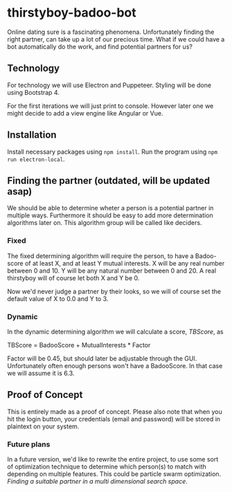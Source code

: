 # thirstyboy-badoo-bot
Online dating sure is a fascinating phenomena. Unfortunately finding the right partner, can take up a lot of our precious time. What if we could have a bot automatically do the work, and find potential partners for us?

## Technology
For technology we will use Electron and Puppeteer. Styling will be done using Bootstrap 4.

For the first iterations we will just print to console. However later one we might decide to add a view engine like Angular or Vue.

## Installation
Install necessary packages using `npm install`. Run the program using `npm run electron-local`.
 
## Finding the partner (outdated, will be updated asap)
We should be able to determine wheter a person is a potential partner in multiple ways. Furthermore it should be easy to add more determination algorithms later on. This algorithm group will be called like deciders.

### Fixed
The fixed determining algorithm will require the person, to have a Badoo-score of at least X, and at least Y mutual interests. X will be any real number between 0 and 10. Y will be any natural number between 0 and 20. A real thirstyboy will of course let both X and Y be 0.

Now we'd never judge a partner by their looks, so we will of course set the default value of X to 0.0 and Y to 3.

### Dynamic
In the dynamic determining algorithm we will calculate a score, *TBScore*, as

TBScore = BadooScore + MutualInterests * Factor

Factor will be 0.45, but should later be adjustable through the GUI. Unfortunately often enough persons won't have a BadooScore. In that case we will assume it is 6.3.

## Proof of Concept
This is entirely made as a proof of concept. Please also note that when you hit the login button, your credentials (email and password) will be stored in plaintext on your system.

### Future plans
In a future version, we'd like to rewrite the entire project, to use some sort of optimization technique to determine which person(s) to match with depending on multiple features. This could be particle swarm optimization. *Finding a suitable partner in a multi dimensional search space*.
